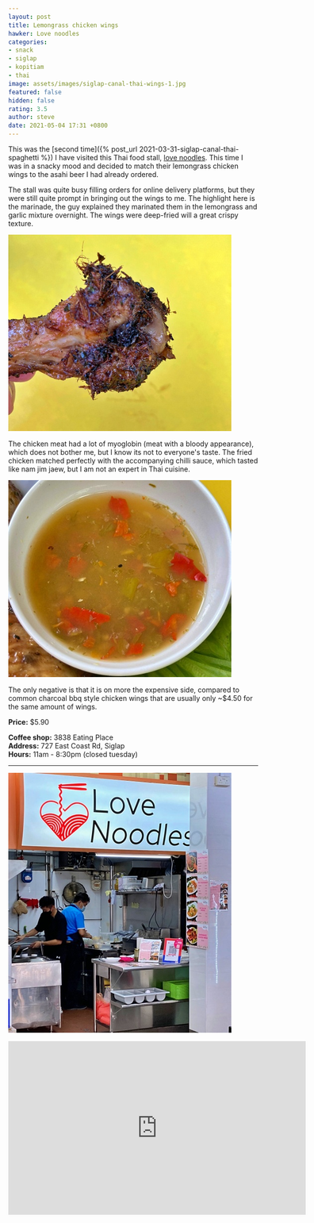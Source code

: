 ```yaml
---
layout: post
title: Lemongrass chicken wings
hawker: Love noodles
categories:
- snack
- siglap
- kopitiam
- thai
image: assets/images/siglap-canal-thai-wings-1.jpg
featured: false
hidden: false
rating: 3.5
author: steve
date: 2021-05-04 17:31 +0800
---
```

This was the [second time]({% post_url 2021-03-31-siglap-canal-thai-spaghetti %}) I have visited this Thai food stall, [love noodles](https://lovenoodles.sg). This time I was in a snacky mood and decided to match their lemongrass chicken wings to the asahi beer I had already ordered.

The stall was quite busy filling orders for online delivery platforms, but they were still quite prompt in bringing out the wings to me. The highlight here is the marinade, the guy explained they marinated them in the lemongrass and garlic mixture overnight. The wings were deep-fried will a great crispy texture.

![Heavily marinated chicken wing](/assets/images/siglap-canal-thai-wings-3.jpg "description text")

The chicken meat had a lot of myoglobin (meat with a bloody appearance), which does not bother me, but I know its not to everyone's taste. The fried chicken matched perfectly with the accompanying chilli sauce, which tasted like nam jim jaew, but I am not an expert in Thai cuisine.

![Nam jim jaew](/assets/images/siglap-canal-thai-wings-2.jpg "Nam jim jaew")

The only negative is that it is on more the expensive side, compared to common charcoal bbq style chicken wings that are usually only ~$4.50 for the same amount of wings.

**Price:** $5.90  

**Coffee shop:** 3838 Eating Place  
**Address:** 727 East Coast Rd, Siglap  
**Hours:** 11am - 8:30pm (closed tuesday)  

***  

![Love noodles](/assets/images/siglap-canal-thai-spaghetti-2.jpg "Love noodles")

<iframe src="https://www.google.com/maps/embed?pb=!1m14!1m8!1m3!1d15955.087373268225!2d103.922976!3d1.3123069!3m2!1i1024!2i768!4f13.1!3m3!1m2!1s0x0%3A0xcec2574a869428ea!2sLove%20Noodles!5e0!3m2!1sen!2ssg!4v1617162979519!5m2!1sen!2ssg" width="600" height="350" style="border:0;" allowfullscreen="" loading="lazy"></iframe>